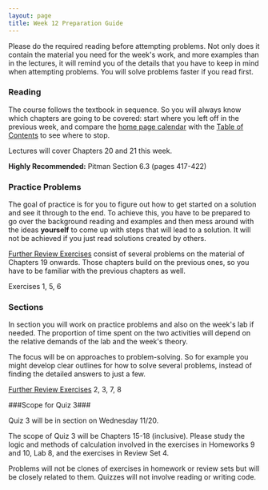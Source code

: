 ```yaml
---
layout: page
title: Week 12 Preparation Guide
---
```


Please do the required reading before attempting problems. Not only does it contain the material you need for the week's work, and more examples than in the lectures, it will remind you of the details that you have to keep in mind when attempting problems. You will solve problems faster if you read first.

### Reading ###
The course follows the textbook in sequence. So you will always know which chapters are going to be covered: start where you left off in the previous week, and compare the [home page calendar](http://prob140.org/) with the [Table of Contents](http://prob140.org/textbook/chapters/README) to see where to stop.

Lectures will cover Chapters 20 and 21 this week.

**Highly Recommended:** Pitman Section 6.3 (pages 417-422)


### Practice Problems ###
The goal of practice is for you to figure out how to get started on a solution and see it through to the end. To achieve this, you have to be prepared to go over the background reading and examples and then mess around with the ideas **yourself** to come up with steps that will lead to a solution. It will not be achieved if you just read solutions created by others.

[Further Review Exercises](http://prob140.org/textbook/Chapter_25/05_Further_Review_Exercises.html) consist of several problems on the material of Chapters 19 onwards. Those chapters build on the previous ones, so you have to be familiar with the previous chapters as well.

Exercises 1, 5, 6 

### Sections ###
In section you will work on practice problems and also on the week's lab if needed. The proportion of time spent on the two activities will depend on the relative demands of the lab and the week's theory.

The focus will be on approaches to problem-solving. So for example you might develop clear outlines for how to solve several problems, instead of finding the detailed answers to just a few.

[Further Review Exercises](http://prob140.org/textbook/Chapter_25/05_Further_Review_Exercises.html) 2, 3, 7, 8

###Scope for Quiz 3###

Quiz 3 will be in section on Wednesday 11/20. 

The scope of Quiz 3 will be Chapters 15-18 (inclusive). Please study the logic and methods of calculation involved in the exercises in Homeworks 9 and 10, Lab 8, and the exercises in Review Set 4. 

Problems will not be clones of exercises in homework or review sets but will be closely related to them. Quizzes will not involve reading or writing code.
